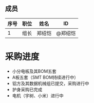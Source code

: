 ## 成员
|序号 |职位 | 姓名  | ID|
|---|---|---|---|
| 1 |组长|郑绍恺| @郑绍恺 |
# 采购进度

- 小分电板及其BOM五套
- A板五套（SMT BOM持续进行中）
- 铝方及其数据机械组已提交，采购进行中
- 护身采购已完成
- 电机（宇树、小米）进行中
